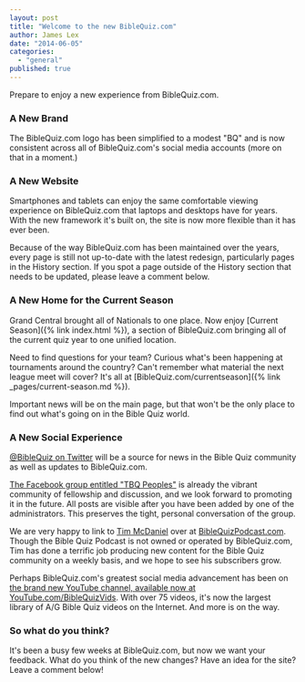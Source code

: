 ```yaml
---
layout: post
title: "Welcome to the new BibleQuiz.com"
author: James Lex
date: "2014-06-05"
categories: 
  - "general"
published: true
---
```


Prepare to enjoy a new experience from BibleQuiz.com.

### A New Brand

The BibleQuiz.com logo has been simplified to a modest "BQ" and is now consistent across all of BibleQuiz.com's social media accounts (more on that in a moment.)

### A New Website

Smartphones and tablets can enjoy the same comfortable viewing experience on BibleQuiz.com that laptops and desktops have for years. With the new framework it's built on, the site is now more flexible than it has ever been.

Because of the way BibleQuiz.com has been maintained over the years, every page is still not up-to-date with the latest redesign, particularly pages in the History section. If you spot a page outside of the History section that needs to be updated, please leave a comment below.

### A New Home for the Current Season

Grand Central brought all of Nationals to one place. Now enjoy [Current Season]({% link index.html %}), a section of BibleQuiz.com bringing all of the current quiz year to one unified location.

Need to find questions for your team? Curious what's been happening at tournaments around the country? Can't remember what material the next league meet will cover? It's all at [BibleQuiz.com/currentseason]({% link _pages/current-season.md %}).

Important news will be on the main page, but that won't be the only place to find out what's going on in the Bible Quiz world.

### A New Social Experience

[@BibleQuiz on Twitter](https://twitter.com/biblequiz) will be a source for news in the Bible Quiz community as well as updates to BibleQuiz.com.

[The Facebook group entitled "TBQ Peoples"](https://www.facebook.com/groups/218515878185610/) is already the vibrant community of fellowship and discussion, and we look forward to promoting it in the future. All posts are visible after you have been added by one of the administrators. This preserves the tight, personal conversation of the group.

We are very happy to link to [Tim McDaniel](mailto:tim@biblequizpodcast.com) over at [BibleQuizPodcast.com](http://www.biblequizpodcast.com). Though the Bible Quiz Podcast is not owned or operated by BibleQuiz.com, Tim has done a terrific job producing new content for the Bible Quiz community on a weekly basis, and we hope to see his subscribers grow.

Perhaps BibleQuiz.com's greatest social media advancement has been on [the brand new YouTube channel, available now at YouTube.com/BibleQuizVids](https://www.youtube.com/user/BibleQuizVids). With over 75 videos, it's now the largest library of A/G Bible Quiz videos on the Internet. And more is on the way.

### So what do you think?

It's been a busy few weeks at BibleQuiz.com, but now we want your feedback. What do you think of the new changes? Have an idea for the site? Leave a comment below!
